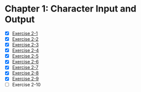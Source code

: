 # Chapter 1: Character Input and Output

- [x] [Exercise 2-1](./ex.2.1.c)
- [x] [Exercise 2-2](./ex.2.2.c)
- [x] [Exercise 2-3](./ex.2.3.c)
- [x] [Exercise 2-4](./ex.2.4.c)
- [x] [Exercise 2-5](./ex.2.5.c)
- [x] [Exercise 2-6](./ex.2.6.c)
- [x] [Exercise 2-7](./ex.2.7.c)
- [x] [Exercise 2-8](./ex.2.8.c)
- [x] [Exercise 2-9](./ex.2.9.c)
- [ ] Exercise 2-10
